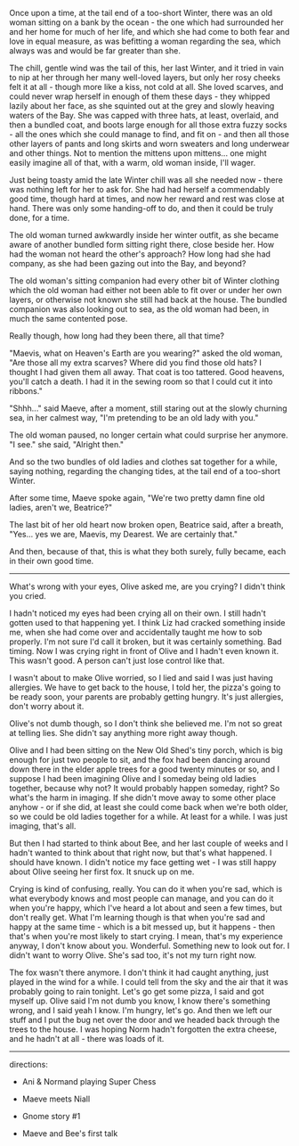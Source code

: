 Once upon a time, at the tail end of a too-short Winter, there was an old woman sitting on a bank by the ocean - the one which had surrounded her and her home for much of her life, and which she had come to both fear and love in equal measure, as was befitting a woman regarding the sea, which always was and would be far greater than she. 

The chill, gentle wind was the tail of this, her last Winter, and it tried in vain to nip at her through her many well-loved layers, but only her rosy cheeks felt it at all - though more like a kiss, not cold at all. She loved scarves, and could never wrap herself in enough of them these days - they whipped lazily about her face, as she squinted out at the grey and slowly heaving waters of the Bay. She was capped with three hats, at least, overlaid, and then a bundled coat, and boots large enough for all those extra fuzzy socks - all the ones which she could manage to find, and fit on  - and then all those other layers of pants and long skirts and worn sweaters and long underwear and other things. Not to mention the mittens upon mittens... one might easily imagine all of that, with a warm, old woman inside, I'll wager.

Just being toasty amid the late Winter chill was all she needed now - there was nothing left for her to ask for. She had had herself a commendably good time, though hard at times, and now her reward and rest was close at hand. There was only some handing-off to do, and then it could be truly done, for a time.

The old woman turned awkwardly inside her winter outfit, as she became aware of another bundled form sitting right there, close beside her. How had the woman not heard the other's approach? How long had she had company, as she had been  gazing out into the Bay, and beyond?

The old woman's sitting companion had every other bit of Winter clothing which the old woman had either not been able to fit over or under her own layers, or otherwise not known she still had back at the house. The bundled companion was also looking out to sea, as the old woman had been, in much the same contented pose. 

Really though, how long had they been there, all that time?

"Maevis, what on Heaven's Earth are you wearing?" asked the old woman, "Are those all my extra scarves? Where did you find those old hats? I thought I had given them all away. That coat is too tattered. Good heavens, you'll catch a death. I had it in the sewing room so that I could cut it into ribbons."

"Shhh..." said Maeve, after a moment, still staring out at the slowly churning sea, in her calmest way, "I'm pretending to be an old lady with you."

The old woman paused, no longer certain what could surprise her anymore. "I see." she said, "Alright then."

And so the two bundles of old ladies and clothes sat together for a while, saying nothing, regarding the changing tides, at the tail end of a too-short Winter.

After some time, Maeve spoke again, "We're two pretty damn fine old ladies, aren't we, Beatrice?"

The last bit of her old heart now broken open, Beatrice said, after a breath, "Yes... yes we are,  Maevis, my Dearest. We are certainly that."

And then, because of that, this is what they both surely, fully became, each in their own good time.

---

What's wrong with your eyes, Olive asked me, are you crying? I didn't think you cried. 

I hadn't noticed my eyes had been crying all on their own. I still hadn't gotten used to that happening yet. I think Liz had cracked something inside me, when she had come over and accidentally taught me how to sob properly. I'm not sure I'd call it broken, but it was certainly something. Bad timing. Now I was crying right in front of Olive and I hadn't even known it. This wasn't good. A person can't just lose control like that.

I wasn't about to make Olive worried, so I lied and said I was just having allergies. We have to get back to the house, I told her, the pizza's going to be ready soon, your parents are probably getting hungry. It's just allergies, don't worry about it. 

Olive's not dumb though, so I don't think she believed me. I'm not so great at telling lies. She didn't say anything more right away though. 

Olive and I had been sitting on the New Old Shed's tiny porch, which is big enough for just two people to sit, and the fox had been dancing around down there in the elder apple trees for a good twenty minutes or so, and I suppose I had been imagining Olive and I someday being old ladies together, because why not? It would probably happen someday, right? So what's the harm in imaging. If she didn't move away to some other place anyhow - or if she did, at least she could come back when we're both older, so we could be old ladies together for a while. At least for a while. I was just imaging, that's all.

But then I had started to think about Bee, and her last couple of weeks and I hadn't wanted to think about that right now, but that's what happened. I should have known. I didn't notice my face getting wet - I was still happy about Olive seeing her first fox. It snuck up on me.

Crying is kind of confusing, really. You can do it when you're sad, which is what everybody knows and most people can manage, and you can do it when you're happy, which I've heard a lot about and seen a few times, but don't really get. What I'm learning though is that when you're sad and happy at the same time - which is a bit messed up, but it happens - then that's when you're most likely to start crying. I mean, that's my experience anyway, I don't know about you. Wonderful. Something new to look out for. I didn't want to worry Olive. She's sad too, it's not my turn right now. 

The fox wasn't there anymore. I don't think it had caught anything, just played in the wind for a while. I could tell from the sky and the air that it was probably going to rain tonight. Let's go get some pizza, I said and got myself up. Olive said I'm not dumb you know, I know there's something wrong, and I said yeah I know. I'm hungry, let's go. And then we left our stuff and I put the bug net over the door and we headed back through the trees to the house. I was hoping Norm hadn't forgotten the extra cheese, and he hadn't at all - there was loads of it.

---

directions:

- Ani & Normand playing Super Chess

- Maeve meets Niall

- Gnome story #1

- Maeve and Bee's first talk
